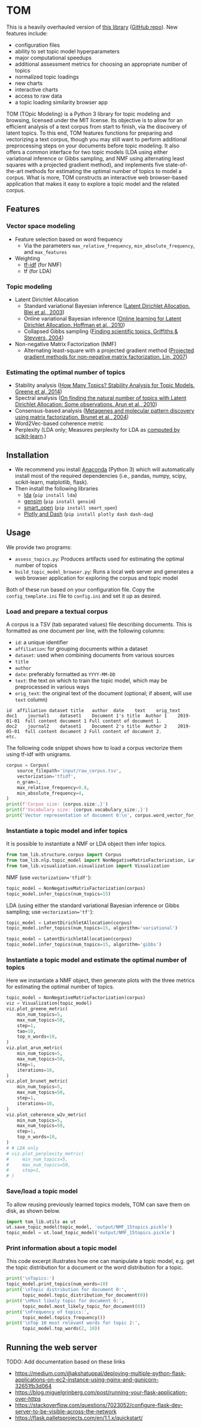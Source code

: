 # TOM

This is a heavily overhauled version of [this library](http://mediamining.univ-lyon2.fr/people/guille/tom.php) ([GitHub repo](https://github.com/AdrienGuille/TOM)). New features include:
- configuration files
- ability to set topic model hyperparameters
- major computational speedups
- additional assessment metrics for choosing an appropriate number of topics
- normalized topic loadings
- new charts
- interactive charts
- access to raw data
- a topic loading similarity browser app

TOM (TOpic Modeling) is a Python 3 library for topic modeling and browsing, licensed under the MIT license. Its objective is to allow for an efficient analysis of a text corpus from start to finish, via the discovery of latent topics. To this end, TOM features functions for preparing and vectorizing a text corpus, though you may still want to perform additional preprocessing steps on your documents before topic modeling. It also offers a common interface for two topic models (LDA using either variational inference or Gibbs sampling, and NMF using alternating least squares with a projected gradient method), and implements five state-of-the-art methods for estimating the optimal number of topics to model a corpus. What is more, TOM constructs an interactive web browser-based application that makes it easy to explore a topic model and the related corpus.

## Features

### Vector space modeling

- Feature selection based on word frequency
  - Via the parameters `max_relative_frequency`, `min_absolute_frequency`, and `max_features`
- Weighting
  - [tf-idf](https://en.wikipedia.org/wiki/Tf–idf) (for NMF)
  - tf (for LDA)

### Topic modeling

- Latent Dirichlet Allocation
  - Standard variational Bayesian inference ([Latent Dirichlet Allocation. Blei et al., 2003](http://www.cs.columbia.edu/~blei/papers/BleiNgJordan2003.pdf))
  - Online variational Bayesian inference ([Online learning for Latent Dirichlet Allocation. Hoffman et al., 2010](http://papers.nips.cc/paper/3902-online-learning-for-latentdirichlet-allocation!))
  - Collapsed Gibbs sampling ([Finding scientific topics. Griffiths & Steyvers, 2004](https://doi.org/10.1073/pnas.0307752101))
- Non-negative Matrix Factorization (NMF)
  - Alternating least-square with a projected gradient method ([Projected gradient methods for non-negative matrix factorization. Lin, 2007](https://doi.org/10.1162/neco.2007.19.10.2756))

### Estimating the optimal number of topics

- Stability analysis ([How Many Topics? Stability Analysis for Topic Models. Greene et al, 2014](https://arxiv.org/abs/1404.4606))
- Spectral analysis ([On finding the natural number of topics with Latent Dirichlet Allocation: Some observations. Arun et al., 2010](https://doi.org/10.1007/978-3-642-13657-3_43))
- Consensus-based analysis ([Metagenes and molecular pattern discovery using matrix factorization. Brunet et al., 2004](https://dx.doi.org/10.1073%2Fpnas.0308531101))
- Word2Vec-based coherence metric
- Perplexity (LDA only; Measures perplexity for LDA as [computed by scikit-learn](http://scikit-learn.org/stable/modules/generated/sklearn.decomposition.LatentDirichletAllocation.html#sklearn.decomposition.LatentDirichletAllocation.perplexity).)

## Installation

- We recommend you install [Anaconda](https://www.continuum.io) (Python 3) which will automatically install most of the required dependencies (i.e., pandas, numpy, scipy, scikit-learn, matplotlib, flask).
- Then install the following libraries
  - [lda](https://github.com/ariddell/lda/) (`pip install lda`)
  - [gensim](https://radimrehurek.com/gensim/) (`pip install gensim`)
  - [smart_open](https://github.com/RaRe-Technologies/smart_open) (`pip install smart_open`)
  - [Plotly and Dash](https://dash.plot.ly) (`pip install plotly dash dash-daq`)

## Usage

We provide two programs:

- `assess_topics.py`: Produces artifacts used for estimating the optimal number of topics
- `build_topic_model_browser.py`: Runs a local web server and generates a web browser application for exploring the corpus and topic model

Both of these run based on your configuration file. Copy the `config_template.ini` file to `config.ini` and set it up as desired.

### Load and prepare a textual corpus

A corpus is a TSV (tab separated values) file describing documents. This is formatted as one document per line, with the following columns:

- `id`: a unique identifier
- `affiliation`: for grouping documents within a dataset
- `dataset`: used when combining documents from various sources
- `title`
- `author`
- `date`: preferably formatted as `YYYY-MM-DD`
- `text`: the text on which to train the topic model, which may be preprocessed in various ways
- `orig_text`: the original text of the document (optional; if absent, will use `text` column)

```
id	affiliation	dataset	title	author	date	text	orig_text
doc1	journal1	dataset1	Document 1's title	Author 1	2019-01-01	full content document 1	Full content of document 1.
doc2	journal2	dataset1	Document 2's title	Author 2	2019-05-01	full content document 2	Full content of document 2.
etc.
```

The following code snippet shows how to load a corpus vectorize them using tf-idf with unigrams.

```python
corpus = Corpus(
    source_filepath='input/raw_corpus.tsv',
    vectorization='tfidf',
    n_gram=1,
    max_relative_frequency=0.8,
    min_absolute_frequency=4,
)
print(f'Corpus size: {corpus.size:,}')
print(f'Vocabulary size: {corpus.vocabulary_size:,}')
print('Vector representation of document 0:\n', corpus.word_vector_for_document(doc_id=0))
```

### Instantiate a topic model and infer topics

It is possible to instantiate a NMF or LDA object then infer topics.

```python
from tom_lib.structure.corpus import Corpus
from tom_lib.nlp.topic_model import NonNegativeMatrixFactorization, LatentDirichletAllocation
from tom_lib.visualization.visualization import Visualization
```

NMF (use `vectorization='tfidf'`):

```python
topic_model = NonNegativeMatrixFactorization(corpus)
topic_model.infer_topics(num_topics=15)
```

LDA (using either the standard variational Bayesian inference or Gibbs sampling; use `vectorization='tf'`):

```python
topic_model = LatentDirichletAllocation(corpus)
topic_model.infer_topics(num_topics=15, algorithm='variational')
```

```python
topic_model = LatentDirichletAllocation(corpus)
topic_model.infer_topics(num_topics=15, algorithm='gibbs')
```

### Instantiate a topic model and estimate the optimal number of topics

Here we instantiate a NMF object, then generate plots with the three metrics for estimating the optimal number of topics.

```python
topic_model = NonNegativeMatrixFactorization(corpus)
viz = Visualization(topic_model)
viz.plot_greene_metric(
    min_num_topics=5,
    max_num_topics=50,
    step=1,
    tao=10,
    top_n_words=10,
)
viz.plot_arun_metric(
    min_num_topics=5,
    max_num_topics=50,
    step=1,
    iterations=10,
)
viz.plot_brunet_metric(
    min_num_topics=5,
    max_num_topics=50,
    step=1,
    iterations=10,
)
viz.plot_coherence_w2v_metric(
    min_num_topics=5,
    max_num_topics=50,
    step=1,
    top_n_words=10,
)
# # LDA only
# viz.plot_perplexity_metric(
#     min_num_topics=5,
#     max_num_topics=50,
#     step=1,
# )
```

### Save/load a topic model

To allow reusing previously learned topics models, TOM can save them on disk, as shown below.

```python
import tom_lib.utils as ut
ut.save_topic_model(topic_model, 'output/NMF_15topics.pickle')
topic_model = ut.load_topic_model('output/NMF_15topics.pickle')
```

### Print information about a topic model

This code excerpt illustrates how one can manipulate a topic model, e.g. get the topic distribution for a document or the word distribution for a topic.

```python
print('\nTopics:')
topic_model.print_topics(num_words=10)
print('\nTopic distribution for document 0:',
      topic_model.topic_distribution_for_document(0))
print('\nMost likely topic for document 0:',
      topic_model.most_likely_topic_for_document(0))
print('\nFrequency of topics:',
      topic_model.topics_frequency())
print('\nTop 10 most relevant words for topic 2:',
      topic_model.top_words(2, 10))
```

## Running the web server

TODO: Add documentation based on these links

- https://medium.com/@akshatuppal/deploying-multiple-python-flask-applications-on-ec2-instance-using-nginx-and-gunicorn-32651fb3d064
- https://blog.miguelgrinberg.com/post/running-your-flask-application-over-https
- https://stackoverflow.com/questions/7023052/configure-flask-dev-server-to-be-visible-across-the-network
- https://flask.palletsprojects.com/en/1.1.x/quickstart/
